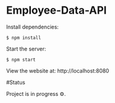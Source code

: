# Employee-Data-API

 Install dependencies:

```console
$ npm install
```

  Start the server:

```console
$ npm start
```

  View the website at: http://localhost:8080

#Status

Project is in progress ⚙.
